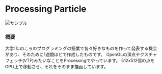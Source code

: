 # Processing Particle

![サンプル](demo.gif)

### 概要

大学1年のころのプログラミングの授業で各々好きなものを作って発表する機会があり、そのために1週間ほどで作成したものです。
OpenGLの頂点テクスチャフェッチ(VTF)みたいなことをProcessingでやっています。
512x512個の点をGPU上で移動させ、それをそのまま描画しています。
